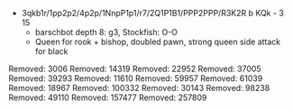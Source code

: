 - 3qkb1r/1pp2p2/4p2p/1NnpP1p1/r7/2Q1P1B1/PPP2PPP/R3K2R b KQk - 3 15
    - barschbot depth 8: g3, Stockfish: O-O
    - Queen for rook + bishop, doubled pawn, strong queen side attack for black


Removed: 3006
Removed: 14319
Removed: 22952
Removed: 37005
Removed: 39293
Removed: 11610
Removed: 59957
Removed: 61039
Removed: 18967
Removed: 100332
Removed: 30143
Removed: 98238
Removed: 49110
Removed: 157477
Removed: 257809